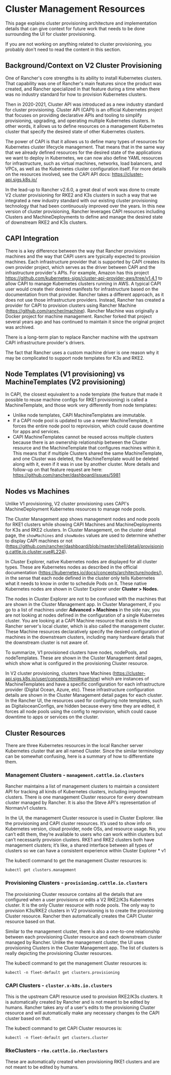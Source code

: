 # Cluster Management Resources

This page explains cluster provisioning architecture and implementation details that can give context for future work that needs to be done surrounding the UI for cluster provisioning.

If you are not working on anything related to cluster provisioning, you probably don't need to read the content in this section.

## Background/Context on V2 Cluster Provisioning

One of Rancher's core strengths is its ability to install Kubernetes clusters. That capability was one of Rancher's main features since the product was created, and Rancher specialized in that feature during a time when there was no industry standard for how to provision Kubernetes clusters.

Then in 2020-2021, Cluster API was introduced as a new industry standard for cluster provisioning. Cluster API (CAPI) is an official Kubernetes project that focuses on providing declarative APIs and tooling to simplify provisioning, upgrading, and operating multiple Kubernetes clusters. In other words, it allows us to define  resources on a management Kubernetes cluster that specify the desired state of other Kubernetes clusters.

The power of CAPI is that it allows us to define many types of resources for Kubernetes cluster lifecycle management. That means that in the same way that we already defined resources for the desired state of the applications we want to deploy in Kubernetes, we can now also define YAML resources for infrastructure, such as virtual machines, networks, load balancers, and VPCs, as well as the Kubernetes cluster configuration itself. For more details on the resources involved, see the CAPI API docs: https://cluster-api.sigs.k8s.io/

In the lead-up to Rancher v2.6.0, a great deal of work was done to create V2 cluster provisioning for RKE2 and K3s clusters in such a way that we integrated a new industry standard with our existing cluster provisioning technology that had been continuously improved over the years. In this new version of cluster provisioning, Rancher leverages CAPI resources including Clusters and MachineDeployments to define and manage the desired state of downstream RKE2 and K3s clusters.

## CAPI Integration

There is a key difference between the way that Rancher provisions machines and the way that CAPI users are typically expected to provision machines. Each infrastructure provider that is supported by CAPI creates its own provider project, which serves as the driver between CAPI and the infrastructure provider's APIs. For example, Amazon has this project https://github.com/kubernetes-sigs/cluster-api-provider-aws/tree/v1.4.1 to allow CAPI to manage Kubernetes clusters running in AWS. A typical CAPI user would create their desired manifests for infrastructure based on the documentation from that provider. Rancher takes a different approach, as it does not use those infrastructure providers. Instead, Rancher has created a provider for CAPI to provision clusters using Rancher Machine (https://github.com/rancher/machine). Rancher Machine was originally a Docker project for machine management. Rancher forked that project several years ago and has continued to maintain it since the original project was archived.

There is a long-term plan to replace Rancher machine with the upstream CAPI infrastructure provider's drivers.

The fact that Rancher uses a custom machine driver is one reason why it may be complicated to support node templates for K3s and RKE2.

## Node Templates (V1 provisioning) vs MachineTemplates (V2 provisioning)

In CAPI, the closest equivalent to a node template (the feature that made it possible to reuse machine configs for RKE1 provisioning) is called a MachineTemplate, and those work very differently from node templates:

- Unlike node templates, CAPI MachineTemplates are immutable.
- If a CAPI node pool is updated to use a newer MachineTemplate, it forces the entire node pool to reprovision, which could cause downtime for apps and services.
- CAPI MachineTemplates cannot be reused across multiple clusters because there is an ownership relationship between the Cluster resource and the MachineTemplate that configures machines within it. This means that if multiple Clusters shared the same MachineTemplate, and one Cluster was deleted, the MachineTemplate would be deleted along with it, even if it was in use by another cluster. More details and follow-up on that feature request are here: https://github.com/rancher/dashboard/issues/5981

## Nodes vs Machines

Unlike V1 provisioning, V2 cluster provisioning uses CAPI's MachineDeployment Kubernetes resources to manage node pools.

The Cluster Management app shows management nodes and node pools for RKE1 clusters while showing CAPI Machines and MachineDeployments for K3s and RKE2 clusters. In Cluster Management, on the cluster detail page, the `showMachines` and `showNodes` values are used to determine whether to display CAPI machines or not (https://github.com/rancher/dashboard/blob/master/shell/detail/provisioning.cattle.io.cluster.vue#L224).

In Cluster Explorer, native Kubernetes nodes are displayed for all cluster types. These are Kubernetes nodes as described in the official documentation (https://kubernetes.io/docs/concepts/architecture/nodes/), in the sense that each node defined in the cluster only tells Kubernetes what it needs to know in order to schedule Pods on it. These native Kubernetes nodes are shown in Cluster Explorer under **Cluster > Nodes.**

The nodes in Cluster Explorer are not to be confused with the machines that are shown in the Cluster Management app. In Cluster Management, if you go to a list of machines under **Advanced > Machines** in the side nav, you are not looking at nodes defined in the configuration of a single Kubernetes cluster. You are looking at a CAPI Machine resource that exists in the Rancher server's local cluster, which is also called the management cluster. These Machine resources declaratively specify the desired configuration of machines in the downstream clusters, including many hardware details that the downstream cluster is not aware of.

To summarize, V1 provisioned clusters have nodes, nodePools, and nodeTemplates. These are shown in the Cluster Management detail pages, which show what is configured in the provisioning Cluster resource.

In V2 cluster provisioning, clusters have Machines (https://cluster-api.sigs.k8s.io/user/concepts.html#machine) which are instances of MachineTemplates and have a specific configuration for each infrastructure provider (Digital Ocean, Azure, etc). These infrastructure configuration details are shown in the Cluster Management detail pages for each cluster. In the Rancher UI, the resources used for configuring note templates, such as DigitaloceanConfigs, are hidden because every time they are edited, it forces all node pools using the config to reprovision, which could cause downtime to apps or services on the cluster.

## Cluster Resources

There are three Kubernetes resources in the local Rancher server Kubernetes cluster that are all named Cluster. Since the similar terminology can be somewhat confusing, here is a summary of how to differentiate them.

### Management Clusters - `management.cattle.io.clusters`

Rancher maintains a list of management clusters to maintain a consistent API for tracking all kinds of Kubernetes clusters, including imported clusters. There is one management Cluster resource for every downstream cluster managed by Rancher. It is also the Steve API's representation of Norman/v1 clusters.

In the UI, the management Cluster resource is used in Cluster Explorer. like the provisioning and CAPI cluster resources. It’s used to show info on Kubernetes version, cloud provider, node OSs, and resource usage. No, you can’t edit them, they’re available to users who can work within clusters but can’t necessarily provision clusters. RKE1 and RKE2 clusters both have management clusters; it’s like, a shared interface between all types of clusters so we can have a consistent experience within Cluster Explorer
			* v1

The kubectl command to get the management Cluster resources is:

```
kubectl get clusters.management
```

### Provisioning Clusters - `provisioning.cattle.io.clusters`

The provisioning Cluster resource contains all the details that are configured when a user provisions or edits a V2 RKE2/K3s Kubernetes cluster. It is the only Cluster resource with node pools. The only way to provision K3s/RKE2 clusters in V2 provisioning is to create the provisioning Cluster resource. Rancher then automatically creates the CAPI Cluster resource based on that.

Similar to the management cluster, there is also a one-to-one relationship between each provisioning Cluster resource and each downstream cluster managed by Rancher. Unlike the management cluster, the UI uses provisioning Clusters in the Cluster Management app. The list of clusters is really depicting the provisioning Cluster resources.

The kubectl command to get the management Cluster resources is:

```
kubectl -n fleet-default get clusters.provisioning
```

### CAPI Clusters - `cluster.x-k8s.io.clusters`

This is the upstream CAPI resource used to provision RKE2/K3s clusters. It is automatically created by Rancher and is not meant to be edited by humans. Rancher takes any of a user's edits to the provisioning Cluster resource and will automatically make any necessary changes to the CAPI cluster based on that.

The kubectl command to get CAPI Cluster resources is:

```
kubectl -n fleet-default get clusters.cluster
```
	
### RkeClusters - `rke.cattle.io.rkeclusters`

These are automatically created when provisioning RKE1 clusters and are not meant to be edited by humans.
